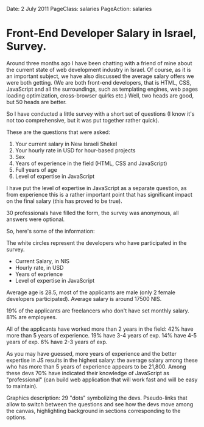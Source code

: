Date: 2 July 2011
PageClass: salaries
PageAction: salaries

# Front-End Developer Salary in Israel, Survey.

Around three months ago I have been chatting with a friend of mine about the current state of web development industry in Israel. Of course, as it is an important subject, we have also discussed the average salary offers we were both getting. (We are both front-end developers, that is HTML, CSS, JavaScript and all the surroundings, such as templating engines, web pages loading optimization, cross-browser quirks etc.) Well, two heads are good, but 50 heads are better. 

So I have conducted a little survey with a short set of questions (I know it's not too comprehensive, but it was put together rather quick). 

These are the questions that were asked:

1. Your current salary in New Israeli Shekel
2. Your hourly rate in USD for hour-based projects
3. Sex
4. Years of experience in the field (HTML, CSS and JavaScript)
5. Full years of age
6. Level of expertise in JavaScript

I have put the level of expertise in JavaScript as a separate question, as from experience this is a rather important point that has significant impact on the final salary (this has proved to be true).

30 professionals have filled the form, the survey was anonymous, all answers were optional.

So, here's some of the information:

<div class="canvas"></div>
<div class="legend">
  <p>The white circles represent the developers who have participated in the survey.</p>
  <ul class="controls">
    <li><span class="first">Current Salary, in NIS</span></li>
    <li><span class="second">Hourly rate, in USD</span></li>
    <li><span class="third">Years of exprience</span></li>
    <li><span class="fourth">Level of expertise in JavaScript</span></li>
  </ul>
</div>

Average age is 28.5, most of the applicants are male (only 2 female developers participated). Average salary is around 17500 NIS. 

19% of the applicants are freelancers who don't have set monthly salary. 81% are employees.

All of the applicants have worked more than 2 years in the field:
42% have more than 5 years of experience.
19% have 3-4 years of exp.
14% have 4-5 years of exp.
6% have 2-3 years of exp.

As you may have guessed, more years of experience and the better expertise in JS results in the highest salary:
the average salary among these who has more than 5 years of experience appears to be 21,800. 
Among these devs 70% have indicated their knowledge of JavaScript as "professional" (can build web application that will work fast and will be easy to maintain).

Graphics description:
29 "dots" symbolizing the devs. Pseudo-links that allow to switch between the questions and see how the devs move among the canvas, highlighting background in sections corresponding to the options.
<script src="http://code.jquery.com/jquery-1.5.2.min.js"></script>
<script src="/mr/js/d3.js"></script>
<script>
!function () {
  var devs = [{
        age : 25,
        sex : 'Male'
      }, {
        age : 29,
        sex : 'Male'
      }, {
        age : 25,
        sex : 'Male'
      }, {
        age : 24,
        sex : 'Female'
      }, {
        age : 28,
        sex : 'Male'
      }, {
        age : 28,
        sex : 'Male'
      }, {
        age : 22,
        sex : 'Male'
      }, {
        age : '-',
        sex : 'Male'
      }, {
        age : 21,
        sex : 'Male'
      }, {
        age : 31,
        sex : 'Male'
      }, {
        age : 29,
        sex : 'Male'
      }, {
        age : 26,
        sex : 'Male'
      }, {
        age : 23,
        sex : 'Male'
      }, {
        age : 30,
        sex : 'Male'
      }, {
        age : 28,
        sex : 'Male'
      }, {
        age : 37,
        sex : 'Male'
      }, {
        age : 30,
        sex : 'Male'
      }, {
        age : 25,
        sex : 'Male'
      }, {
        age : 25,
        sex : 'Male'
      }, {
        age : 24,
        sex : 'Male'
      }, {
        age : 34,
        sex : 'Male'
      }, {
        age : 34,
        sex : 'Male'
      }, {
        age : 30,
        sex : 'Male'
      }, {
        age : 27,
        sex : 'Male'
      }, {
        age : 38,
        sex : 'Male'
      }, {
        age : 26,
        sex : 'Male'
      }, {
        age : 29,
        sex : 'Male'
      }, {
        age : 30,
        sex : 'Female'
      }, {
        age : 39,
        sex : 'Male'
      }, {
        age : 26,
        sex : 'Male'
      }],
      questions = [{
        name : "Current Salary, in NIS",
        options : [
          "< ₪ 7000",
          "₪ 7000 – 8000",
          "₪ 9000 – 10000",
          "₪ 10000 – 12000",
          "₪ 12000 – 14000",
          "₪ 14000 – 16000",
          "₪ 16000 – 18000",
          "₪ 18000 – 20000",
          "₪ 20000 – 22000",
          "₪ 22000 – 24000",
          "₪ 24000 – 26000",
          "> ₪ 26000",
          "Not applicable"
        ],
        answers : [ 1, 0, 1, 3, 3, 1, 2, 2, 4, 1, 3, 2, 7 ]
      }, {
        name : "Hourly rate, in USD",
        options : [
          "< $10"          , 
          "$10 - $15"      ,
          "$15 - $20"      ,
          "$20 - $25"      ,
          "$25 - $30"      ,
          "$30 - $35"      ,
          "$35 - $40"      ,
          "$40 - $45"      ,
          "$45 - $50"      ,
          "$50 - $60"      ,
          "$60 - $70"      ,
          "$70 - $80"      ,
          "$80 - $90"      ,
          "$90 - $100"     ,
          "> $100"         ,
          "Not applicable" 
        ],
        answers : [ 0, 0, 0, 0, 1, 2, 3, 1, 4, 4, 0, 2, 1, 0, 2, 10 ]
      }, {
        name : "Years of exprience",
        options : [
          "< 1",
          "1 – 2",
          "2 – 3",
          "3 – 4",
          "4 – 5", 
          " > 5",
          "no answer"
        ],
        answers : [ 0, 0, 2, 7, 5, 15, 1 ]
      }, {
        name : "Level of expertise in JavaScript",
        options : [
          "Beginner",
          "Intermediate",
          "Pro"
        ],
        answers : [ 2, 11, 17 ]
      }];
  
  var $canvas = $('.canvas');
  
  var canvas = d3.select('.canvas'),
      width = $canvas.width(),
      height = $canvas.height();

  canvas = canvas.append('svg:svg').attr('width', width).attr('height', height);

  /* Radial Gradient */
  var gradient = canvas.append("svg:defs")
    .append("svg:radialGradient")
      .attr("id", "gradient")
      .attr("x1", "50%")
      .attr("y1", "50%")
      .attr("x2", "50%")
      .attr("y2", "50%")
      .attr("spreadMethod", "pad");

  gradient.append("svg:stop")
      .attr("offset", "75%")
      .attr("stop-color", "#fff")
      .attr("stop-opacity", 1);

  gradient.append("svg:stop")
      .attr("offset", "100%")
      .attr("stop-color", "#fff")
      .attr("stop-opacity", 0);
      
  var dropShadow = canvas.select('defs')
    .append('svg:filter')
    .attr('id', 'drop-shadow');
  
  dropShadow
      .append('svg:feGaussianBlur')
      .attr('in', 'SourceAlpha')
      .attr('stdDeviation', 4);
     
//     feBlend in="SourceGraphic" in2="blur-out" mode="normal"/ 
  // dropShadow
  //   .append('svg;')

  var tooltip = canvas
    .append("svg:g")
    .style("visibility", "hidden")
    .attr(
      'transform', 
      'translate( 0, 0 )'
    );
    
  tooltip
    .append('svg:rect')
    .attr('width', 100)
    .attr('height', 70)
    .attr('rx', 10)
    .attr('ry', 10)
    .style('fill','#333')
    .style('opacity', 0.7);
    
  tooltip
    .append('svg:text')
    .attr('class','age')
    .style( 'fill', '#fff' )
    .attr("text-anchor", "start")
    .attr('dx', 10 )
    .attr('dy', 30 );
  
  tooltip
    .append('svg:text')
    .attr('class', 'sex')
    .style( 'fill', '#fff' )
    .attr("text-anchor", "start")
    .attr('dx', 10 )
    .attr('dy', 50 );
    
  // # Initial Frame
  // create circles symbolizing devs
  var circles;
  
  circles = canvas
            .selectAll('circle')
            .data( devs )
            .enter()
            .insert( 'svg:circle', 'g' )
            .attr('class', 'dev')
            .attr( 'r', 10 )
            .attr(
              "cx", 
              function () {
                return d3.scale.linear().domain([ 0, devs.length ]).rangeRound([ 22, width - 22 ])( ~~( Math.random() * 29 ) );
              }
            )
            .attr( 
              "cy",
              function () {
                return d3.scale.linear().domain([ 0, devs.length ]).rangeRound([ 22, height - 22 ])( ~~( Math.random() * 29 ) );
              }
            )
            .style("fill", function( d ) {
              return d.sex === 'Male' ? '#B6CDF2' : '#F2B6C5';
            })
            .style("opacity", 0.75);

    circles
        .on("mouseover", function ( d ) {
          tooltip
            .select('text.age')
            .text( "Age: " + d.age );
          tooltip
            .select('text.sex')
            .text('Sex: ' + d.sex );
          // add box-shadow
          // d3.select( this ).attr('filter', 'url(#drop-shadow)');
          d3.select( this )
            .style('fill', 'url(#gradient)')
            .transition()
            .duration( 250 )
            .attr('r', 11 );
          
          return tooltip.style("visibility", "visible");
        })
        .on("mousemove", function () {
          return tooltip
            .attr( 
              "transform", 
              "translate(" + 
                ( d3.event.pageX - $canvas.offset().left + 10 ) + ", " + 
                ( d3.event.pageY - $canvas.offset().top - 70 ) + 
              ")");
        })
        .on("mouseout", function () {
          // remove box-shadow
          // d3.select( this ).attr('filter', null );
          d3.select( this )
            .style("fill", function( d ) {
              return d.sex === 'Male' ? '#B6CDF2' : '#F2B6C5';
            })
            .transition()
            .duration( 250 )
            .attr('r', 10 );

          return tooltip.style("visibility", "hidden");
        });

  // First question
  // draw backgrounds as stripes with different colors *animated
  // reposition circles according to the numbers
  // on hover over the stripe show label saying boldly what answer is that
  var drawFrame = function ( settings ) {
    /* 
    options:
      questionNumber {Number} index is 1-based
      hue {Number} 1..360
      saturation {Number} 1..100
      startLightness {Number} 1..100
      endLightness {Number} 1..100
      textPadding {Number}
    */
    
    // in options, question number's index is 1-based, but it's really 0-based
    settings.questionNumber -= 1;

    d3.event && d3.event.preventDefault();
    
    var opts = questions[ settings.questionNumber ].options,
        answers = questions[ settings.questionNumber ].answers.slice(),
        optsLength = opts.length;
        
    
    var step = ~~( height / optsLength ), 
        // how many developers have chosen the most popular option?
        // we set this as an x-scale factor
        xScale = Math.max.apply( Math, answers );
    
    canvas.selectAll('g.option').remove();
    
    var rects = canvas
      .selectAll( 'g.option' )
      .data( opts )
    .enter()
      .insert( 'svg:g', 'circle' )
      .attr( 'class', 'option' )
      .attr(
        'transform', 
        function ( d, i ) {
          return  "translate( 0," + i * step + " )";
        }
      )
      .style( 'opacity', 0.01 );
      
    rects
      .transition()
      .duration( 1000 )
      .style( 'opacity', 0.95 )

    
    rects
      .append( 'svg:rect' )
      .attr( 'height', step )
      .attr( 'width', width )
      .style(
        "fill", 
        function ( d, i ) {
          var hsl, lightness;
          
          lightness = settings.startLightness + 
                      ( optsLength - i ) * ~~( settings.endLightness / optsLength );

          hsl = 'hsl('
          hsl += settings.hue + ',';
          hsl += settings.saturation + '%,';
          hsl += ( d !== 'Not applicable' ? lightness : lightness - 10 ) + '%';
          hsl += ')';

          return hsl;
        }
      );
      
    rects
      .append( 'svg:text' )
      .style( 'fill', '#fff' )
      .attr("text-anchor", "start")
      .attr('dx', settings.textPadding )
      .attr('dy', step / 2 + 8 )
      .text( function ( d ) { return d; } );
      
    // Animate rectangles
    rects
      .selectAll('rect')
      .transition()
      .duration( 500 )
      .delay( function( d, i ) {
        return i * 200;
      } )
      .style( 'opacity', 0.8 )
    
    // Animate containers too
    d3.select('.canvas')
      .transition()
      .duration( 1000 )
      .style( 'height', step * optsLength + 'px' );

    canvas
      .transition()
      .duration( 1000 )
      .attr( 'height', step * optsLength );

    // move the cirlces according to the amount of answers on each option
    circles
      .transition()
      .duration( 1000 )
      .attr(
        'cy', 
        function ( d, index ) {
          for ( var i = 0; i < answers.length; i += 1 ) {
            if ( answers[ i ] !== 0 ) {
              return d3.scale.linear().domain([ 0, optsLength ]).rangeRound([ 0, step * optsLength ])( i ) + step / 2 ;
            }
          }
        }
      )
      .attr(
        'cx', 
        function ( d, index ) {
          var x = 0;
          
          for ( var i = 0; i < answers.length; i += 1 ) {
            if ( answers[ i ] !== 0 ) {
              x += d3.scale.linear().domain([ 0, xScale ]).rangeRound([ 120, width - 30 ])( answers[ i ] );
              answers[ i ] -= 1;
              return x;
            }
          }
        }
      )
  };
  
  d3.select('.controls').select('.first').on('click', function() {
    drawFrame({
      questionNumber : 1,
      hue : 210,
      saturation : 80,
      startLightness : 30,
      endLightness : 50,
      textPadding : 15
    });
  });
  
  d3.select('.controls').select('.second').on('click', function() {
    drawFrame({
      questionNumber : 2,
      hue : 120,
      saturation : 60,
      startLightness : 30,
      endLightness : 50,
      textPadding : 15
    });
  });
  
  d3.select('.controls').select('.third').on('click', function() {
    drawFrame({
      questionNumber : 3,
      hue : 300,
      saturation : 70,
      startLightness : 30,
      endLightness : 40,
      textPadding : 15
    });
  });
  
  d3.select('.controls').select('.fourth').on('click', function() {
    drawFrame({
      questionNumber : 4,
      hue : 10,
      saturation : 100,
      startLightness : 30,
      endLightness : 35,
      textPadding : 15
    });
  });
  
  // draw first frame initially 
  drawFrame({
    questionNumber : 1,
    hue : 210,
    saturation : 80,
    startLightness : 30,
    endLightness : 50,
    textPadding : 15
  });
  
}();
</script>
